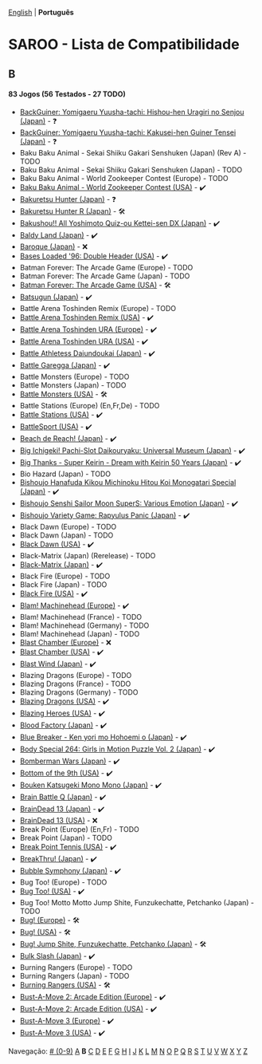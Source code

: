 [English](../en-us/B.md) | **Português**

# SAROO - Lista de Compatibilidade

## B

#### 83 Jogos (56 Testados - 27 TODO)

- [BackGuiner: Yomigaeru Yuusha-tachi: Hishou-hen Uragiri no Senjou (Japan)](../../../Regions/Retails/Japan/T-19907G/01/README.md) - :question:
- [BackGuiner: Yomigaeru Yuusha-tachi: Kakusei-hen Guiner Tensei (Japan)](../../../Regions/Retails/Japan/T-19906G/01/README.md) - :question:
- Baku Baku Animal - Sekai Shiiku Gakari Senshuken (Japan) (Rev A) - TODO
- Baku Baku Animal - Sekai Shiiku Gakari Senshuken (Japan) - TODO
- Baku Baku Animal - World Zookeeper Contest (Europe) - TODO
- [Baku Baku Animal - World Zookeeper Contest (USA)](../../../Regions/Retails/USA/MK-81501/01/README.md) - :heavy_check_mark:
- [Bakuretsu Hunter (Japan)](../../../Regions/Retails/Japan/T-22402G/01/README.md) - :question:
- [Bakuretsu Hunter R (Japan)](../../../Regions/Retails/Japan/T-24903G/01/README.md) - :hammer_and_wrench:
- [Bakushou!! All Yoshimoto Quiz-ou Kettei-sen DX (Japan)](../../../Regions/Retails/Japan/T-20001G/01/README.md) - :heavy_check_mark:
- [Baldy Land (Japan)](../../../Regions/Retails/Japan/T-20608G/01/README.md) - :heavy_check_mark:
- [Baroque (Japan)](../../../Regions/Retails/Japan/T-33901G/01/README.md) - :x:
- [Bases Loaded '96: Double Header (USA)](../../../Regions/Retails/USA/T-5703H/01/README.md) - :heavy_check_mark:
- Batman Forever: The Arcade Game (Europe) - TODO
- Batman Forever: The Arcade Game (Japan) - TODO
- [Batman Forever: The Arcade Game (USA)](../../../Regions/Retails/USA/T-8140H/01/README.md) - :hammer_and_wrench:
- [Batsugun (Japan)](../../../Regions/Retails/Japan/T-1248G/01/README.md) - :heavy_check_mark:
- Battle Arena Toshinden Remix (Europe) - TODO
- [Battle Arena Toshinden Remix (USA)](../../../Regions/Retails/USA/MK-81029/01/README.md) - :heavy_check_mark:
- [Battle Arena Toshinden URA (Europe)](../../../Regions/Retails/Europe/MK-81054/01/README.md) - :heavy_check_mark:
- [Battle Arena Toshinden URA (USA)](../../../Regions/Retails/USA/MK-81054/01/README.md) - :heavy_check_mark:
- [Battle Athletess Daiundoukai (Japan)](../../../Regions/Retails/Japan/T-24601G/01/README.md) - :heavy_check_mark:
- [Battle Garegga (Japan)](../../../Regions/Retails/Japan/T-10627G/01/README.md) - :heavy_check_mark:
- Battle Monsters (Europe) - TODO
- Battle Monsters (Japan) - TODO
- [Battle Monsters (USA)](../../../Regions/Retails/USA/T-8137H/01/README.md) - :hammer_and_wrench:
- Battle Stations (Europe) (En,Fr,De) - TODO
- [Battle Stations (USA)](../../../Regions/Retails/USA/T-5021H/01/README.md) - :heavy_check_mark:
- [BattleSport (USA)](../../../Regions/Retails/USA/T-8149H/01/README.md) - :heavy_check_mark:
- [Beach de Reach! (Japan)](../../../Regions/Retails/Japan/T-29004G/01/README.md) - :heavy_check_mark:
- [Big Ichigeki! Pachi-Slot Daikouryaku: Universal Museum (Japan)](../../../Regions/Retails/Japan/T-16704G/01/README.md) - :heavy_check_mark:
- [Big Thanks - Super Keirin - Dream with Keirin 50 Years (Japan)](../../../Regions/Retails/Japan/6106987/01/README.md) - :heavy_check_mark:
- Bio Hazard (Japan) - TODO
- [Bishoujo Hanafuda Kikou Michinoku Hitou Koi Monogatari Special (Japan)](../../../Regions/Retails/Japan/T-36701G/01/README.md) - :heavy_check_mark:
- [Bishoujo Senshi Sailor Moon SuperS: Various Emotion (Japan)](../../../Regions/Retails/Japan/T-15701G/01/README.md) - :heavy_check_mark:
- [Bishoujo Variety Game: Rapyulus Panic (Japan)](../../../Regions/Retails/Japan/T-21503G/01/README.md) - :heavy_check_mark:
- Black Dawn (Europe) - TODO
- Black Dawn (Japan) - TODO
- [Black Dawn (USA)](../../../Regions/Retails/USA/T-7027H/01/README.md) - :heavy_check_mark:
- Black-Matrix (Japan) (Rerelease) - TODO
- [Black-Matrix (Japan)](../../../Regions/Retails/Japan/T-20113G/01/README.md) - :heavy_check_mark:
- Black Fire (Europe) - TODO
- Black Fire (Japan) - TODO
- [Black Fire (USA)](../../../Regions/Retails/USA/MK-81003/01/README.md) - :heavy_check_mark:
- [Blam! Machinehead (Europe)](../../../Regions/Retails/Europe/T-11505H50/01/README.md) - :heavy_check_mark:
- Blam! Machinehead (France) - TODO
- Blam! Machinehead (Germany) - TODO
- Blam! Machinehead (Japan) - TODO
- [Blast Chamber (Europe)](../../../Regions/Retails/Europe/T-13003H50/01/README.md) - :x:
- [Blast Chamber (USA)](../../../Regions/Retails/USA/T-13003H/01/README.md) - :heavy_check_mark:
- [Blast Wind (Japan)](../../../Regions/Retails/Japan/T-1810G/01/README.md) - :heavy_check_mark:
- Blazing Dragons (Europe) - TODO
- Blazing Dragons (France) - TODO
- Blazing Dragons (Germany) - TODO
- [Blazing Dragons (USA)](../../../Regions/Retails/USA/T-15907H/01/README.md) - :heavy_check_mark:
- [Blazing Heroes (USA)](../../../Regions/Retails/USA/MK-81303/01/README.md) - :heavy_check_mark:
- [Blood Factory (Japan)](../../../Regions/Retails/Japan/T-12504G/01/README.md) - :heavy_check_mark:
- [Blue Breaker - Ken yori mo Hohoemi o (Japan)](../../../Regions/Retails/Japan/T-4315G/01/README.md) - :heavy_check_mark:
- [Body Special 264: Girls in Motion Puzzle Vol. 2 (Japan)](../../../Regions/Retails/Japan/T-21003G/01/README.md) - :heavy_check_mark:
- [Bomberman Wars (Japan)](../../../Regions/Retails/Japan/T-14320G/01/README.md) - :heavy_check_mark:
- [Bottom of the 9th (USA)](../../../Regions/Retails/USA/T-9505H/01/README.md) - :heavy_check_mark:
- [Bouken Katsugeki Mono Mono (Japan)](../../../Regions/Retails/Japan/T-21508G/01/README.md) - :heavy_check_mark:
- [Brain Battle Q (Japan)](../../../Regions/Retails/Japan/T-25701G/01/README.md) - :heavy_check_mark:
- [BrainDead 13 (Japan)](../../../Regions/Retails/Japan/T-7305G/01/README.md) - :heavy_check_mark:
- [BrainDead 13 (USA)](../../../Regions/Retails/USA/T-12103H/01/README.md) - :x:
- Break Point (Europe) (En,Fr) - TODO
- Break Point (Japan) - TODO
- [Break Point Tennis (USA)](../../../Regions/Retails/USA/T-8145H/01/README.md) - :heavy_check_mark:
- [BreakThru! (Japan)](../../../Regions/Retails/Japan/T-21501G/01/README.md) - :heavy_check_mark:
- [Bubble Symphony (Japan)](../../../Regions/Retails/Japan/T-19905G/01/README.md) - :heavy_check_mark:
- Bug Too! (Europe) - TODO
- [Bug Too! (USA)](../../../Regions/Retails/USA/MK-81040/01/README.md) - :heavy_check_mark:
- Bug Too! Motto Motto Jump Shite, Funzukechatte, Petchanko (Japan) - TODO
- [Bug! (Europe)](../../../Regions/Retails/Europe/MK-81004/01/README.md) - :hammer_and_wrench:
- [Bug! (USA)](../../../Regions/Retails/USA/GM-81004/01/README.md) - :hammer_and_wrench:
- [Bug! Jump Shite, Funzukechatte, Petchanko (Japan)](../../../Regions/Retails/Japan/GS-9063/01/README.md) - :hammer_and_wrench:
- [Bulk Slash (Japan)](../../../Regions/Retails/Japan/T-14310G/01/README.md) - :heavy_check_mark:
- Burning Rangers (Europe) - TODO
- Burning Rangers (Japan) - TODO
- [Burning Rangers (USA)](../../../Regions/Retails/USA/MK-81803/01/README.md) - :hammer_and_wrench:
- [Bust-A-Move 2: Arcade Edition (Europe)](../../../Regions/Retails/Europe/T-8132H-50/01/README.md) - :heavy_check_mark:
- [Bust-A-Move 2: Arcade Edition (USA)](../../../Regions/Retails/USA/T-8132H/01/README.md) - :heavy_check_mark:
- [Bust-A-Move 3 (Europe)](../../../Regions/Retails/Europe/T-8155H-50/01/README.md) - :heavy_check_mark:
- [Bust-A-Move 3 (USA)](../../../Regions/Retails/USA/T-31103H/01/README.md) - :heavy_check_mark:

Navegação:
[# (0-9)](./09.md) [A](./A.md) **B** [C](./C.md) [D](./D.md) [E](./E.md) [F](./F.md) [G](./G.md) [H](./H.md) [I](./I.md) [J](./J.md) [K](./K.md) [L](./L.md) [M](./M.md) [N](./N.md) [O](./O.md) [P](./P.md) [Q](./Q.md) [R](./R.md) [S](./S.md) [T](./T.md) [U](./U.md) [V](./V.md) [W](./W.md) [X](./X.md) [Y](./Y.md) [Z](./Z.md)
